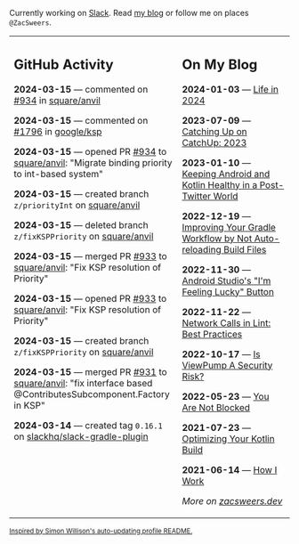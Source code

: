 Currently working on [Slack](https://slack.com/). Read [my blog](https://zacsweers.dev/) or follow me on places `@ZacSweers`.

<table><tr><td valign="top" width="60%">

## GitHub Activity
<!-- githubActivity starts -->
**2024-03-15** — commented on [#934](https://github.com/square/anvil/pull/934#issuecomment-2000524121) in [square/anvil](https://github.com/square/anvil)

**2024-03-15** — commented on [#1796](https://github.com/google/ksp/pull/1796#issuecomment-2000511986) in [google/ksp](https://github.com/google/ksp)

**2024-03-15** — opened PR [#934](https://github.com/square/anvil/pull/934) to [square/anvil](https://github.com/square/anvil): "Migrate binding priority to int-based system"

**2024-03-15** — created branch `z/priorityInt` on [square/anvil](https://github.com/square/anvil)

**2024-03-15** — deleted branch `z/fixKSPPriority` on [square/anvil](https://github.com/square/anvil)

**2024-03-15** — merged PR [#933](https://github.com/square/anvil/pull/933) to [square/anvil](https://github.com/square/anvil): "Fix KSP resolution of Priority"

**2024-03-15** — opened PR [#933](https://github.com/square/anvil/pull/933) to [square/anvil](https://github.com/square/anvil): "Fix KSP resolution of Priority"

**2024-03-15** — created branch `z/fixKSPPriority` on [square/anvil](https://github.com/square/anvil)

**2024-03-15** — merged PR [#931](https://github.com/square/anvil/pull/931) to [square/anvil](https://github.com/square/anvil): "fix interface based @ContributesSubcomponent.Factory in KSP"

**2024-03-14** — created tag `0.16.1` on [slackhq/slack-gradle-plugin](https://github.com/slackhq/slack-gradle-plugin)
<!-- githubActivity ends -->
</td><td valign="top" width="40%">

## On My Blog
<!-- blog starts -->
**2024-01-03** — [Life in 2024](https://www.zacsweers.dev/life-in-2024/)

**2023-07-09** — [Catching Up on CatchUp: 2023](https://www.zacsweers.dev/catching-up-on-catchup-2023/)

**2023-01-10** — [Keeping Android and Kotlin Healthy in a Post-Twitter World](https://www.zacsweers.dev/keeping-android-healthy/)

**2022-12-19** — [Improving Your Gradle Workflow by Not Auto-reloading Build Files](https://www.zacsweers.dev/improving-your-workflow-by-not-auto-reloading-build-files/)

**2022-11-30** — [Android Studio's "I'm Feeling Lucky" Button](https://www.zacsweers.dev/android-studios-im-feeling-lucky-button/)

**2022-11-22** — [Network Calls in Lint: Best Practices](https://www.zacsweers.dev/network-calls-in-lint-best-practices/)

**2022-10-17** — [Is ViewPump A Security Risk?](https://www.zacsweers.dev/is-viewpump-a-security-risk/)

**2022-05-23** — [You Are Not Blocked](https://www.zacsweers.dev/you-are-not-blocked/)

**2021-07-23** — [Optimizing Your Kotlin Build](https://www.zacsweers.dev/optimizing-your-kotlin-build/)

**2021-06-14** — [How I Work](https://www.zacsweers.dev/how-i-work/)
<!-- blog ends -->
_More on [zacsweers.dev](https://zacsweers.dev/)_
</td></tr></table>

<sub><a href="https://simonwillison.net/2020/Jul/10/self-updating-profile-readme/">Inspired by Simon Willison's auto-updating profile README.</a></sub>
